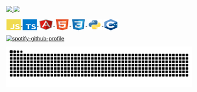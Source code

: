  <div>
  <a href="https://github.com/erikjhonatta">
  <img height="180em" src="https://github-readme-stats.vercel.app/api?username=erikjhonatta&show_icons=true&theme=dracula&include_all_commits=true&count_private=true"/>
  <img height="180em" src="https://github-readme-stats.vercel.app/api/top-langs/?username=erikjhonatta&layout=compact&langs_count=16&theme=dracula"/>
 </div>
<div style="display: inline_block"><br>
  <img align="center" alt="Erik-Js" height="30" width="40" src="https://raw.githubusercontent.com/devicons/devicon/master/icons/javascript/javascript-plain.svg">
  <img align="center" alt="Erik-Ts" height="30" width="40" src="https://raw.githubusercontent.com/devicons/devicon/master/icons/typescript/typescript-plain.svg">
  <img align="center" alt="Erik-Angular" height="30" width="40" src="https://raw.githubusercontent.com/devicons/devicon/master/icons/angularjs/angularjs-original.svg">
  <img align="center" alt="Erik-HTML" height="30" width="40" src="https://raw.githubusercontent.com/devicons/devicon/master/icons/html5/html5-original.svg">
  <img align="center" alt="Erik-CSS" height="30" width="40" src="https://raw.githubusercontent.com/devicons/devicon/master/icons/css3/css3-original.svg">
  <img align="center" alt="Erik-Python" height="30" width="40" src="https://raw.githubusercontent.com/devicons/devicon/master/icons/python/python-original.svg">
  <img align="center" alt="Erik-C++" height="30" width="40" src="https://raw.githubusercontent.com/devicons/devicon/master/icons/cplusplus/cplusplus-original.svg">
 
 [![spotify-github-profile](https://spotify-github-profile.vercel.app/api/view?uid=erikjhonatta&cover_image=true&theme=novatorem&show_offline=true&background_color=000000&interchange=true&bar_color=53b14f&bar_color_cover=true)](https://spotify-github-profile.vercel.app/api/view?uid=erikjhonatta&redirect=true)
 
 </div>
 

 
![Snake animation](https://github.com/erikjhonatta/erikjhonatta/blob/output/github-contribution-grid-snake.svg)
